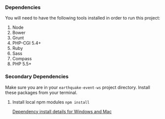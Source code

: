 ### Dependencies ###
You will need to have the following tools installed in order to run this project:

1. Node
  1. Bower
  1. Grunt
  1. PHP-CGI 5.4+
1. Ruby
  1. Sass
  1. Compass
1. PHP 5.5+

### Secondary Dependencies ###
Make sure you are in your `earthquake-event-ws` project directory.
Install these packages from your terminal.

1. Install local npm modules
   ```npm install```

   [Dependency install details for Windows and Mac](deps_detail.md)
